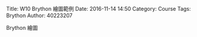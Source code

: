 Title: W10 Brython 繪圖範例
Date: 2016-11-14 14:50
Category: Course
Tags: Brython
Author: 40223207

Brython 繪圖

<!-- PELICAN_END_SUMMARY -->

<!-- 導入 Brython 標準程式庫 -->
<script type="text/javascript" 
    src="https://cdn.rawgit.com/brython-dev/brython/master/www/src/brython_dist.js">
</script>

<!-- 啟動 Brython -->
<script>
window.onload=function(){
brython(1);
}
</script>

<!-- 以下實際利用  Brython 畫一條直線 -->
<canvas id="japanflag1" width="600" height="250"></canvas>
<script type="text/python3">
from browser import document as doc
import math
# 準備繪圖畫布
canvas = doc["japanflag1"]
ctx = canvas.getContext("2d")
 
# 以下可以利用 ctx 物件進行畫圖
# 先畫一條直線
ctx.beginPath()
# 設定線的寬度為 1 個單位
ctx.lineWidth = 1
# 將畫筆移動到 (100, 100) 座標點
ctx.moveTo(100, 100)
# 然後畫直線到 (150, 200) 座標點
ctx.lineTo(150, 200)
# 將畫筆移動到 (100, 200) 座標點
ctx.moveTo(100, 200)
# 然後畫直線到 (150, 100) 座標點
ctx.lineTo(150, 100)
# 將畫筆移動到 (100, 300) 座標點
ctx.moveTo(100, 300)
# 然後畫直線到 (100, 400) 座標點
ctx.lineTo(100, 400)
# 將畫筆移動到 (110, 300) 座標點
ctx.moveTo(110, 300)
# 然後畫直線到 (110, 400) 座標點
ctx.lineTo(110, 400)
# 將畫筆移動到 (120, 300) 座標點
ctx.moveTo(120, 300)
# 然後畫直線到 (120, 400) 座標點
ctx.lineTo(120, 400)
# 將畫筆移動到 (130, 300) 座標點
ctx.moveTo(130, 300)
# 然後畫直線到 (130, 400) 座標點
ctx.lineTo(130, 400)
# 將畫筆移動到 (140, 300) 座標點
ctx.moveTo(140, 300)
# 然後畫直線到 (140, 400) 座標點
ctx.lineTo(140, 400)
# 設定顏色為藍色, 也可以使用 "rgb(0, 0, 255)" 字串設定顏色值
ctx.strokeStyle = "blue"
# 實際執行畫線
ctx.stroke()
ctx.closePath()
</script>